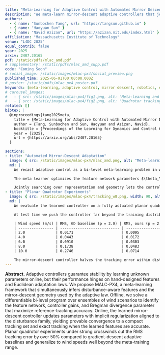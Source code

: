 ```yaml
---
title: "Meta-Learning for Adaptive Control with Automated Mirror Descent"
description: "We meta-learn mirror-descent adaptive controllers that jointly tune features and geometry, delivering robust quadrotor tracking amid out-of-distribution winds."
authors:
  - { name: "Sunbochen Tang", url: "https://tangsun.github.io" }
  - { name: "Haoyuan Sun" }
  - { name: "Navid Azizan", url: "https://azizan.mit.edu/index.html" }
affiliation: "Massachusetts Institute of Technology"
venue: "L4DC 2025"
equal_contrib: false
year: 2025
arxiv: 2407.20165
pdf: /static/pdfs/mlac_amd.pdf
# supplementary: /static/pdfs/mlac_amd_supp.pdf
code: "Coming Soon"
# social_image: /static/images/mlac-px4/social_preview.png
published_time: 2025-06-01T00:00:00.000Z
# poster: /static/pdfs/mlac_px4_poster.pdf
keywords: [meta-learning, adaptive control, mirror descent, robotics, quadrotors]
# carousel_images:
#   - { src: /static/images/mlac-px4/fig1.png, alt: "Meta-learning and adaptive control pipeline", caption: "Overview of the automated mirror-descent controller." }
#   - { src: /static/images/mlac-px4/fig2.png, alt: "Quadrotor tracking under strong winds", caption: "Learned controller maintains tracking under extreme winds." }
related: []
bibtex: |
  @inproceedings{tang2025meta,
    title = {Meta-Learning for Adaptive Control with Automated Mirror Descent},
    author = {Tang, Sunbochen and Sun, Haoyuan and Azizan, Navid},
    booktitle = {Proceedings of the Learning for Dynamics and Control Conference},
    year = {2025},
    url = {https://arxiv.org/abs/2407.20165}
  }

sections:
- title: "Automated Mirror-Descent Adaptation"
  image: { src: /static/images/mlac-px4/mlac_amd.png, alt: "Meta-learning and adaptive control pipeline", caption: "Offline meta-learning and online mirror-descent control (Fig. 1 in the paper)." }
  md: |
    We recast adaptive control as a bi-level meta-learning problem in which each wind profile defines a separate task. The base learner is a mirror-descent adaptive controller for the manipulator dynamics, initialized with sliding variables $s = \dot{\tilde{q}} + \Lambda \tilde{q}$ and control input $u = \tau(q, \dot{q}) - \hat{Y}(q, \dot{q}; \theta_Y)\hat{a}$. Its update leverages the Bregman divergence $\phi(a) = \lVert a \rVert_p^p$, allowing us to depart from the Euclidean geometry recovered when $p = 2$.

    The meta learner optimizes the feature network parameters $\theta_Y$, controller gains $(P, K, \Lambda)$, and the geometry parameter $p$ so that closed-loop trajectories minimize reference-tracking loss across tasks. Because the true disturbance model is unavailable offline, we fit an ensemble of neural surrogates for the wind-induced drag and unroll them inside a differentiable simulator when computing task losses.

    Jointly searching over representation and geometry lets the controller implicitly regularize parameter updates in a way that matches the underlying disturbance family, yielding faster convergence and tighter Lyapunov certificates than gradient-descent adaptation alone. Theorem 2 in the paper shows that the resulting closed-loop error converges to a compact set proportional to the feature approximation error, and collapses to zero when the learned features are exact.
- title: "Planar Quadrotor Experiments"
  image: { src: /static/images/mlac-px4/tracking_w8.png, width: 90, alt: "Quadrotor tracking under strong winds", caption: "Planar quadrotor tracking performance under crosswinds (Fig. 2 in the paper)." }
  md: |
    We evaluate the learned controller on a fully actuated planar quadrotor subject to crosswinds modeled as quadratic drag with coefficients $(\beta_1, \beta_2) = (0.1, 1.0)$. Tasks arise by sampling wind speeds $w \in [0, 6]$ m/s from a scaled beta distribution and synthesizing random reference loops in the $x$-$y$ plane. Meta-training learns $p \approx 2.2$, signaling a preference for slightly heavier-tailed geometry than the Euclidean baseline $(p = 2.0)$.

    At test time we push the controller far beyond the training distribution, up to `10 m/s` winds. The table summarizes the root-mean-squared tracking error over a 10 s double-loop trajectory:

    | Wind speed (m/s) | RMS, GD baseline (p = 2.0) | RMS, ours (p = 2.2) |
    | ---------------- | --------------------------- | -------------------- |
    | 2.0              | 0.0171                      | 0.0095               |
    | 4.0              | 0.0443                      | 0.0172               |
    | 6.0              | 0.0910                      | 0.0303               |
    | 8.0              | 0.1738                      | 0.0483               |
    | 10.0             | 0.2746                      | 0.0714               |

    The mirror-descent controller halves the tracking error within distribution and delivers even larger gains out of distribution. Figure 2 shows that the learned geometry keeps the roll angle and lateral position on track even after multiple loops, whereas the gradient-descent baseline diverges once the crosswind intensifies.
---
```


**Abstract.** Adaptive controllers guarantee stability by learning unknown parameters online, but their performance hinges on hand-designed features and Euclidean adaptation laws. We propose MALC-PX4, a meta-learning framework that simultaneously infers disturbance-aware features and the mirror-descent geometry used by the adaptive law. Offline, we solve a differentiable bi-level program over ensembles of wind scenarios to identify the feature network, controller gains, and Bregman divergence parameter that maximize reference-tracking accuracy. Online, the learned mirror-descent controller updates parameters with implicit regularization aligned to the disturbance family, yielding provable convergence to a compact tracking set and exact tracking when the learned features are accurate. Planar quadrotor experiments under strong crosswinds cut the RMS tracking error by over 50% compared to gradient-descent adaptive baselines and generalize to wind speeds well beyond the meta-training range.
